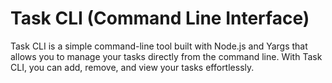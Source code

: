 # Task CLI (Command Line Interface)

Task CLI is a simple command-line tool built with Node.js and Yargs that allows you to manage your tasks directly from the command line. With Task CLI, you can add, remove, and view your tasks effortlessly.

